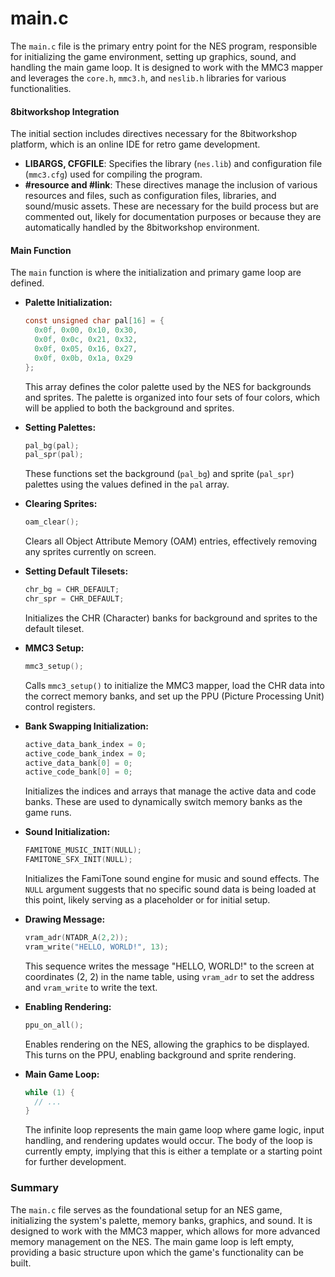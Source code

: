 # main.c

The `main.c` file is the primary entry point for the NES program, responsible for initializing the game environment, setting up graphics, sound, and handling the main game loop. It is designed to work with the MMC3 mapper and leverages the `core.h`, `mmc3.h`, and `neslib.h` libraries for various functionalities.

#### 8bitworkshop Integration

The initial section includes directives necessary for the 8bitworkshop platform, which is an online IDE for retro game development.

- **LIBARGS, CFGFILE**: Specifies the library (`nes.lib`) and configuration file (`mmc3.cfg`) used for compiling the program.
- **#resource and #link**: These directives manage the inclusion of various resources and files, such as configuration files, libraries, and sound/music assets. These are necessary for the build process but are commented out, likely for documentation purposes or because they are automatically handled by the 8bitworkshop environment.

#### Main Function

The `main` function is where the initialization and primary game loop are defined.

- **Palette Initialization:**
  ```c
  const unsigned char pal[16] = {
    0x0f, 0x00, 0x10, 0x30,
    0x0f, 0x0c, 0x21, 0x32,
    0x0f, 0x05, 0x16, 0x27,
    0x0f, 0x0b, 0x1a, 0x29
  };
  ```
  This array defines the color palette used by the NES for backgrounds and sprites. The palette is organized into four sets of four colors, which will be applied to both the background and sprites.

- **Setting Palettes:**
  ```c
  pal_bg(pal);
  pal_spr(pal);
  ```
  These functions set the background (`pal_bg`) and sprite (`pal_spr`) palettes using the values defined in the `pal` array.

- **Clearing Sprites:**
  ```c
  oam_clear();
  ```
  Clears all Object Attribute Memory (OAM) entries, effectively removing any sprites currently on screen.

- **Setting Default Tilesets:**
  ```c
  chr_bg = CHR_DEFAULT;
  chr_spr = CHR_DEFAULT;
  ```
  Initializes the CHR (Character) banks for background and sprites to the default tileset.

- **MMC3 Setup:**
  ```c
  mmc3_setup();
  ```
  Calls `mmc3_setup()` to initialize the MMC3 mapper, load the CHR data into the correct memory banks, and set up the PPU (Picture Processing Unit) control registers.

- **Bank Swapping Initialization:**
  ```c
  active_data_bank_index = 0;
  active_code_bank_index = 0;
  active_data_bank[0] = 0;
  active_code_bank[0] = 0;
  ```
  Initializes the indices and arrays that manage the active data and code banks. These are used to dynamically switch memory banks as the game runs.

- **Sound Initialization:**
  ```c
  FAMITONE_MUSIC_INIT(NULL);
  FAMITONE_SFX_INIT(NULL);
  ```
  Initializes the FamiTone sound engine for music and sound effects. The `NULL` argument suggests that no specific sound data is being loaded at this point, likely serving as a placeholder or for initial setup.

- **Drawing Message:**
  ```c
  vram_adr(NTADR_A(2,2));
  vram_write("HELLO, WORLD!", 13);
  ```
  This sequence writes the message "HELLO, WORLD!" to the screen at coordinates (2, 2) in the name table, using `vram_adr` to set the address and `vram_write` to write the text.

- **Enabling Rendering:**
  ```c
  ppu_on_all();
  ```
  Enables rendering on the NES, allowing the graphics to be displayed. This turns on the PPU, enabling background and sprite rendering.

- **Main Game Loop:**
  ```c
  while (1) {
    // ...
  }
  ```
  The infinite loop represents the main game loop where game logic, input handling, and rendering updates would occur. The body of the loop is currently empty, implying that this is either a template or a starting point for further development.

### Summary

The `main.c` file serves as the foundational setup for an NES game, initializing the system's palette, memory banks, graphics, and sound. It is designed to work with the MMC3 mapper, which allows for more advanced memory management on the NES. The main game loop is left empty, providing a basic structure upon which the game's functionality can be built.